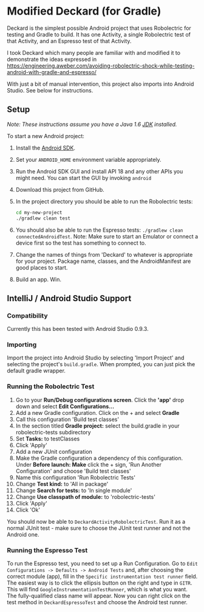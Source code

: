 # Modified Deckard (for Gradle)

Deckard is the simplest possible Android project that uses Robolectric for testing and Gradle to build. It has one Activity, a single Robolectric test of that Activity, and an Espresso test of that Activity.

I took Deckard which many people are familiar with and modified it to demonstrate the ideas expressed in https://engineering.aweber.com/avoiding-robolectric-shock-while-testing-android-with-gradle-and-espresso/

With just a bit of manual intervention, this project also imports into Android Studio. See below for instructions.

## Setup

*Note: These instructions assume you have a Java 1.6 [JDK](http://www.oracle.com/technetwork/java/javase/downloads/index.html) installed.*

To start a new Android project:

1. Install the [Android SDK](http://developer.android.com/sdk/index.html).

2. Set your `ANDROID_HOME` environment variable appropriately.

3. Run the Android SDK GUI and install API 18 and any other APIs you might need. You can start the GUI by invoking `android`

4. Download this project from GitHub.

5. In the project directory you should be able to run the Robolectric tests:
    ```bash
    cd my-new-project
    ./gradlew clean test
    ```
6. You should also be able to run the Espresso tests: `./gradlew clean connectedAndroidTest`. Note: Make sure to start an Emulator or connect a device first so the test has something to connect to.
7. Change the names of things from 'Deckard' to whatever is appropriate for your project. Package name, classes, and the AndroidManifest are good places to start.

8. Build an app. Win.

## IntelliJ / Android Studio Support

### Compatibility
Currently this has been tested with Android Studio 0.9.3.

### Importing
Import the project into Android Studio by selecting 'Import Project' and selecting the project's `build.gradle`. When prompted, you can just pick the default gradle wrapper.

### Running the Robolectric Test
1. Go to your **Run/Debug configurations screen**. Click the **'app'** drop down and select **Edit Configurations...**
1. Add a new Gradle configuration.  Click on the + and select **Gradle**
1. Call this configuration 'Build test classes'
1. In the section titled **Gradle project:** select the build.gradle in your robolectric-tests subdirectory
1. Set **Tasks:** to testClasses
1. Click 'Apply'
1. Add a new JUnit configuration
1. Make the Gradle configuration a dependency of this configuration.  Under **Before launch: Make** click the + sign, 'Run Another Configuration' and choose 'Build test classes'
1.  Name this configuration 'Run Robolectric Tests'
1. Change **Test kind:** to 'All in package'
1. Change **Search for tests:** to 'In single module'
1. Change **Use classpath of module:** to 'robolectric-tests'
1. Click 'Apply'
1. Click 'Ok'

You should now be able to `DeckardActivityRobolectricTest`. Run it as a normal JUnit test - make sure to choose the JUnit test runner and not the Android one.
 
### Running the Espresso Test
To run the Espresso test, you need to set up a Run Configuration. Go to `Edit Configurations -> Defaults -> Android Tests` and, after choosing  the correct module (app), fill in the `Specific instrumentation test runner` field. The easiest way is to click the ellipsis button on the right and type in `GITR`. This will find `GoogleInstrumentationTestRunner`, which is what you want. The fully-qualified class name will appear. Now you can right click on the test method in `DeckardEspressoTest` and choose the Android test runner.
